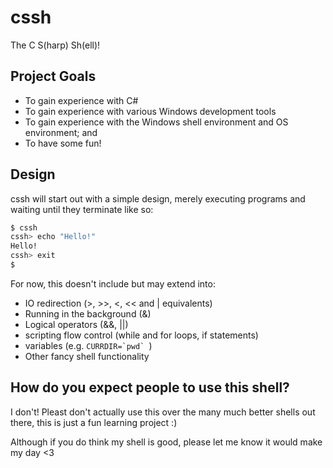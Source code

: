 # cssh
The C S(harp) Sh(ell)!

## Project Goals
* To gain experience with C#
* To gain experience with various Windows development tools
* To gain experience with the Windows shell environment and OS environment; and
* To have some fun!

## Design

cssh will start out with a simple design, merely executing programs and waiting until they terminate like so:

```bash
$ cssh
cssh> echo "Hello!"
Hello!
cssh> exit
$
```

For now, this doesn't include but may extend into:
* IO redirection (>, >>, <, << and | equivalents)
* Running in the background (&)
* Logical operators (&&, ||)
* scripting flow control (while and for loops, if statements)
* variables (e.g. ``CURRDIR=`pwd` ``)
* Other fancy shell functionality

## How do you expect people to use this shell?

I don't! Pleast don't actually use this over the many much better shells out there, this is just a fun learning project :)

Although if you do think my shell is good, please let me know it would make my day <3
